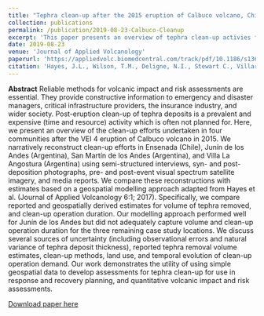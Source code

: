 ```yaml
---
title: "Tephra clean-up after the 2015 eruption of Calbuco volcano, Chile: a quantitative geospatial assessment in four communities"
collection: publications
permalink: /publication/2019-08-23-Calbuco-Cleanup
excerpt: 'This paper presents an overview of tephra clean-up activies following the 2015 eruption of Calbuco volcano, Chile.'
date: 2019-08-23
venue: 'Journal of Applied Volcanology'
paperurl: 'https://appliedvolc.biomedcentral.com/track/pdf/10.1186/s13617-019-0087-3'
citation: 'Hayes, J.L., Wilson, T.M., Deligne, N.I., Stewart C., Villarosa, G., Salgado, P., Beigt D., Outes, V., Deligne, N.I., Leonard G.S.. (2019). &quot;Tephra clean-up after the 2015 eruption of Calbuco volcano, Chile: a quantitative geospatial assessment in four communities.&quot; <i>Journal of Applied Volcanology</i>. 8(7).'
---
```

<b>Abstract</b>
Reliable methods for volcanic impact and risk assessments are essential. They provide constructive information to emergency and disaster managers, critical infrastructure providers, the insurance industry, and wider society. Post-eruption clean-up of tephra deposits is a prevalent and expensive (time and resource) activity which is often not planned for. Here, we present an overview of the clean-up efforts undertaken in four communities after the VEI 4 eruption of Calbuco volcano in 2015. We narratively reconstruct clean-up efforts in Ensenada (Chile), Junín de los Andes (Argentina), San Martín de los Andes (Argentina), and Villa La Angostura (Argentina) using semi-structured interviews, syn- and post-deposition photographs, pre- and post-event visual spectrum satellite imagery, and media reports. We compare these reconstructions with estimates based on a geospatial modelling approach adapted from Hayes et al. (Journal of Applied Volcanology 6:1; 2017). Specifically, we compare reported and geospatially derived estimates for volume of tephra removed, and clean-up operation duration. Our modelling approach performed well for Junín de los Andes but did not adequately capture volume and clean-up operation duration for the three remaining case study locations. We discuss several sources of uncertainty (including observational errors and natural variance of tephra deposit thickness), reported tephra removal volume estimates, clean-up methods, land use, and temporal evolution of clean-up operation demand. Our work demonstrates the utility of using simple geospatial data to develop assessments for tephra clean-up for use in response and recovery planning, and quantitative volcanic impact and risk assessments.


[Download paper here](https://appliedvolc.biomedcentral.com/articles/10.1186/s13617-019-0087-3)
